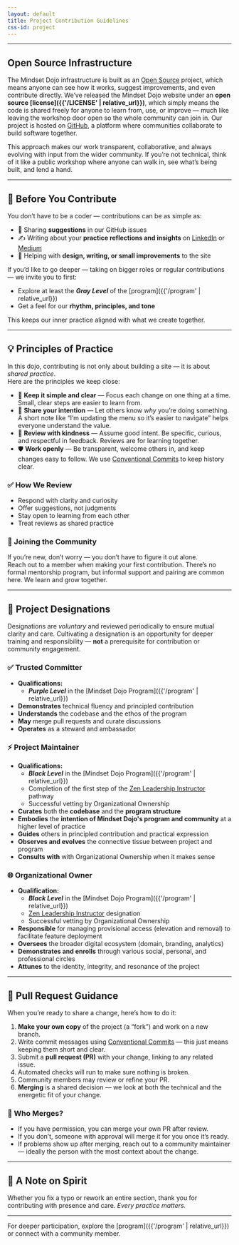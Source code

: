 ```yaml
---
layout: default
title: Project Contribution Guidelines
css-id: project
---
```


---

## Open Source Infrastructure

The Mindset Dojo infrastructure is built as an [Open Source](https://opensource.com/resources/what-open-source) project, which means anyone can see how it works, suggest improvements, and even contribute directly. We’ve released the Mindset Dojo website under an **open source [license]({{'/LICENSE' | relative_url}})**, which simply means the code is shared freely for anyone to learn from, use, or improve — much like leaving the workshop door open so the whole community can join in. Our project is hosted on [GitHub](https://github.com/), a platform where communities collaborate to build software together.

This approach makes our work transparent, collaborative, and always evolving with input from the wider community. If you’re not technical, think of it like a public workshop where anyone can walk in, see what’s being built, and lend a hand.

---

## 🥋 Before You Contribute
  
You don’t have to be a coder — contributions can be as simple as:

* 💬 Sharing **suggestions** in our GitHub issues  
* ✍️ Writing about your **practice reflections and insights** on [LinkedIn](https://www.linkedin.com/) or [Medium](https://medium.com/)  
* 🧩 Helping with **design, writing, or small improvements** to the site  

If you’d like to go deeper — taking on bigger roles or regular contributions — we invite you to first:

* Explore at least the ***Gray Level*** of the [program]({{'/program' | relative_url}})  
* Get a feel for our **rhythm, principles, and tone**  

This keeps our inner practice aligned with what we create together.

---

## 💡 Principles of Practice

In this dojo, contributing is not only about building a site — it is about *shared practice*.  
Here are the principles we keep close:

* 🎯 **Keep it simple and clear** — Focus each change on one thing at a time. Small, clear steps are easier to learn from.  
* 🧭 **Share your intention** — Let others know *why* you’re doing something. A short note like “I’m updating the menu so it’s easier to navigate” helps everyone understand the value.  
* 🤝 **Review with kindness** — Assume good intent. Be specific, curious, and respectful in feedback. Reviews are for learning together.  
* 🛡️ **Work openly** — Be transparent, welcome others in, and keep changes easy to follow. We use [Conventional Commits](https://www.conventionalcommits.org/en/v1.0.0/) to keep history clear.  

### ✅ How We Review

* Respond with clarity and curiosity  
* Offer suggestions, not judgments  
* Stay open to learning from each other  
* Treat reviews as shared practice  

### 🤝 Joining the Community

If you’re new, don’t worry — you don’t have to figure it out alone.  
Reach out to a member when making your first contribution. There’s no formal mentorship program, but informal support and pairing are common here. We learn and grow together.  


---

## 🧭 Project Designations

Designations are *voluntary* and reviewed periodically to ensure mutual clarity and care. Cultivating a designation is an opportunity for deeper training and responsibility — **not** a prerequisite for contribution or community engagement.

### ✅ Trusted Committer

* **Qualifications:**
  * ***Purple Level*** in the [Mindset Dojo Program]({{'/program' | relative_url}})
* **Demonstrates** technical fluency and principled contribution
* **Understands** the codebase and the ethos of the program
* **May** merge pull requests and curate discussions
* **Operates** as a steward and ambassador

### ⚡ Project Maintainer

* **Qualifications:**
  * ***Black Level*** in the [Mindset Dojo Program]({{'/program' | relative_url}})
  * Completion of the first step of the [Zen Leadership Instructor](https://zenleader.global/programs/coachinstructor/zlinstructor) pathway
  * Successful vetting by Organizational Ownership
* **Curates** both the **codebase** and the **program structure**
* **Embodies** the **intention of Mindset Dojo's program and community** at a higher level of practice
* **Guides** others in principled contribution and practical expression
* **Observes and evolves** the connective tissue between project and program
* **Consults with** with Organizational Ownership when it makes sense

### 🌐 Organizational Owner

* **Qualification:**
  * ***Black Level*** in the [Mindset Dojo Program]({{'/program' | relative_url}})
  * [Zen Leadership Instructor](https://zenleader.global/programs/coachinstructor/zlinstructor) designation
  * Successful vetting by Organizational Ownership
* **Responsible** for managing provisional access (elevation and removal) to facilitate feature deployment
* **Oversees** the broader digital ecosystem (domain, branding, analytics)
* **Demonstrates and enrolls** through various social, personal, and professional circles
* **Attunes** to the identity, integrity, and resonance of the project

---

## 🔄 Pull Request Guidance

When you’re ready to share a change, here’s how to do it:

1. **Make your own copy** of the project (a “fork”) and work on a new branch.  
2. Write commit messages using [Conventional Commits](https://www.conventionalcommits.org/en/v1.0.0/) — this just means keeping them short and clear.  
3. Submit a **pull request (PR)** with your change, linking to any related issue.  
4. Automated checks will run to make sure nothing is broken.  
5. Community members may review or refine your PR.  
6. **Merging** is a shared decision — we look at both the technical and the energetic fit of your change.  

### 🔀 Who Merges?

* If you have permission, you can merge your own PR after review.  
* If you don’t, someone with approval will merge it for you once it’s ready.  
* If problems show up after merging, reach out to a community maintainer — ideally the person with the most context about the change.  

---

## 🙏 A Note on Spirit

Whether you fix a typo or rework an entire section, thank you for contributing with presence and care. *Every practice matters.*  

---

For deeper participation, explore the [program]({{'/program' | relative_url}}) or connect with a community member.  
